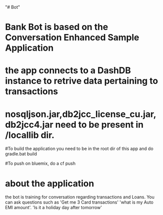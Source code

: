 "# Bot" 
# Bank Bot is based on the Conversation Enhanced Sample Application
# the app connects to a DashDB instance to retrive data pertaining to transactions
# nosqljson.jar,db2jcc_license_cu.jar, db2jcc4.jar need to be present in /locallib dir.

#To build the application you need to be in the root dir of this app and do
gradle.bat build


#To push on bluemix, do a
cf push

# about the application
the bot is training for conversation regarding transactions and Loans. You can ask questions such as 'Get me 3 Card transactions' 'what is my Auto EMI amount'. 'Is it a holiday day after tomorrow'

